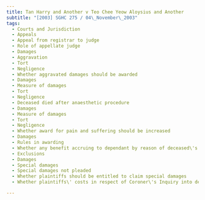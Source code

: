 ```yaml
---
title: Tan Harry and Another v Teo Chee Yeow Aloysius and Another 
subtitle: "[2003] SGHC 275 / 04\_November\_2003"
tags:
  - Courts and Jurisdiction
  - Appeals
  - Appeal from registrar to judge
  - Role of appellate judge
  - Damages
  - Aggravation
  - Tort
  - Negligence
  - Whether aggravated damages should be awarded
  - Damages
  - Measure of damages
  - Tort
  - Negligence
  - Deceased died after anaesthetic procedure
  - Damages
  - Measure of damages
  - Tort
  - Negligence
  - Whether award for pain and suffering should be increased
  - Damages
  - Rules in awarding
  - Whether any benefit accruing to dependant by reason of deceased\'s death must be deducted from dependency claim
  - Exclusions
  - Damages
  - Special damages
  - Special damages not pleaded
  - Whether plaintiffs should be entitled to claim special damages
  - Whether plaintiffs\' costs in respect of Coroner\'s Inquiry into death of deceased claimable as special damages

---
```


